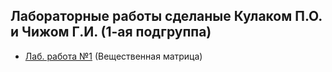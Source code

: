 ## Лабораторные работы сделаные Кулаком П.О. и Чижом Г.И. (1-ая подгруппа)

- [Лаб. работа №1](https://github.com/onqtam/doctest/releases) (Вещественная матрица)
